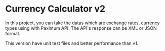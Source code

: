 # Currency Calculator v2

In this project, you can take the datas which are exchange rates, currency types using with Paximum API. The API's response can be XML or JSON format. 

This version have unit test files and better performance than v1.
